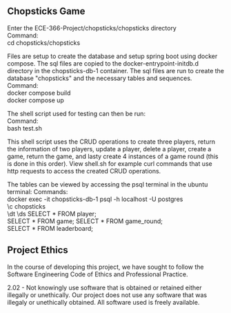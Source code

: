 Chopsticks Game
---------------------------------------------
Enter the ECE-366-Project/chopsticks/chopsticks directory   
Command:  
    cd chopsticks/chopsticks  

Files are setup to create the database and setup spring boot using docker compose. The sql files are copied to the docker-entrypoint-initdb.d directory in the chopsticks-db-1 container. The sql files are run to create the database "chopsticks" and the necessary tables and sequences.  
Command:  
    docker compose build  
    docker compose up  

The shell script used for testing can then be run:  
Command:    
    bash test.sh    

This shell script uses the CRUD operations to create three players, return the information of two players, update a player, delete a player, create a game, return the game, and lasty create 4 instances of a game round (this is done in this order). View shell.sh for example curl commands that use http requests to access the created CRUD operations.   

The tables can be viewed by accessing the psql terminal in the ubuntu terminal: 
Commands:   
    docker exec -it chopsticks-db-1 psql -h localhost -U postgres   
    \c chopsticks   
    \dt 
    \ds 
    SELECT * FROM player;   
    SELECT * FROM game; 
    SELECT * FROM game_round;   
    SELECT * FROM leaderboard;  
    
**Project Ethics**
---------------------------------------------
In the course of developing this project, we have sought to follow the Software Engineering Code of Ethics and Professional Practice.

2.02 - Not knowingly use software that is obtained or retained either illegally or unethically.
    Our project does not use any software that was illegaly or unethically obtained. All software used is freely available.
